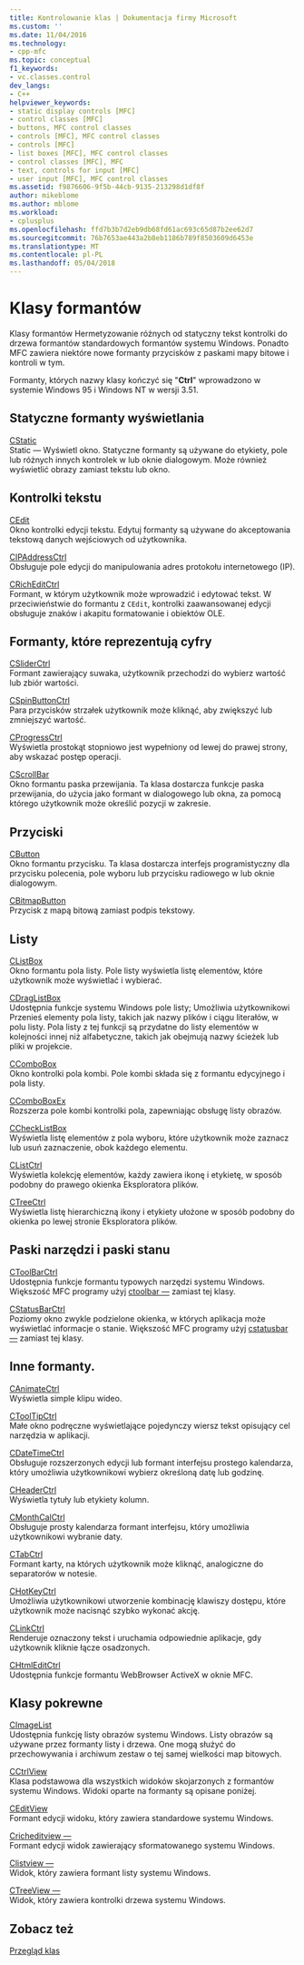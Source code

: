```yaml
---
title: Kontrolowanie klas | Dokumentacja firmy Microsoft
ms.custom: ''
ms.date: 11/04/2016
ms.technology:
- cpp-mfc
ms.topic: conceptual
f1_keywords:
- vc.classes.control
dev_langs:
- C++
helpviewer_keywords:
- static display controls [MFC]
- control classes [MFC]
- buttons, MFC control classes
- controls [MFC], MFC control classes
- controls [MFC]
- list boxes [MFC], MFC control classes
- control classes [MFC], MFC
- text, controls for input [MFC]
- user input [MFC], MFC control classes
ms.assetid: f9876606-9f5b-44cb-9135-213298d1df8f
author: mikeblome
ms.author: mblome
ms.workload:
- cplusplus
ms.openlocfilehash: ffd7b3b7d2eb9db68fd61ac693c65d87b2ee62d7
ms.sourcegitcommit: 76b7653ae443a2b8eb1186b789f8503609d6453e
ms.translationtype: MT
ms.contentlocale: pl-PL
ms.lasthandoff: 05/04/2018
---
```

# <a name="control-classes"></a>Klasy formantów
Klasy formantów Hermetyzowanie różnych od statyczny tekst kontrolki do drzewa formantów standardowych formantów systemu Windows. Ponadto MFC zawiera niektóre nowe formanty przycisków z paskami mapy bitowe i kontroli w tym.  
  
 Formanty, których nazwy klasy kończyć się "**Ctrl**" wprowadzono w systemie Windows 95 i Windows NT w wersji 3.51.  
  
## <a name="static-display-controls"></a>Statyczne formanty wyświetlania  
 [CStatic](../mfc/reference/cstatic-class.md)  
 Static — Wyświetl okno. Statyczne formanty są używane do etykiety, pole lub różnych innych kontrolek w lub oknie dialogowym. Może również wyświetlić obrazy zamiast tekstu lub okno.  
  
## <a name="text-controls"></a>Kontrolki tekstu  
 [CEdit](../mfc/reference/cedit-class.md)  
 Okno kontrolki edycji tekstu. Edytuj formanty są używane do akceptowania tekstową danych wejściowych od użytkownika.  
  
 [CIPAddressCtrl](../mfc/reference/cipaddressctrl-class.md)  
 Obsługuje pole edycji do manipulowania adres protokołu internetowego (IP).  
  
 [CRichEditCtrl](../mfc/reference/cricheditctrl-class.md)  
 Formant, w którym użytkownik może wprowadzić i edytować tekst. W przeciwieństwie do formantu z `CEdit`, kontrolki zaawansowanej edycji obsługuje znaków i akapitu formatowanie i obiektów OLE.  
  
## <a name="controls-that-represent-numbers"></a>Formanty, które reprezentują cyfry  
 [CSliderCtrl](../mfc/reference/csliderctrl-class.md)  
 Formant zawierający suwaka, użytkownik przechodzi do wybierz wartość lub zbiór wartości.  
  
 [CSpinButtonCtrl](../mfc/reference/cspinbuttonctrl-class.md)  
 Para przycisków strzałek użytkownik może kliknąć, aby zwiększyć lub zmniejszyć wartość.  
  
 [CProgressCtrl](../mfc/reference/cprogressctrl-class.md)  
 Wyświetla prostokąt stopniowo jest wypełniony od lewej do prawej strony, aby wskazać postęp operacji.  
  
 [CScrollBar](../mfc/reference/cscrollbar-class.md)  
 Okno formantu paska przewijania. Ta klasa dostarcza funkcje paska przewijania, do użycia jako formant w dialogowego lub okna, za pomocą którego użytkownik może określić pozycji w zakresie.  
  
## <a name="buttons"></a>Przyciski  
 [CButton](../mfc/reference/cbutton-class.md)  
 Okno formantu przycisku. Ta klasa dostarcza interfejs programistyczny dla przycisku polecenia, pole wyboru lub przycisku radiowego w lub oknie dialogowym.  
  
 [CBitmapButton](../mfc/reference/cbitmapbutton-class.md)  
 Przycisk z mapą bitową zamiast podpis tekstowy.  
  
## <a name="lists"></a>Listy  
 [CListBox](../mfc/reference/clistbox-class.md)  
 Okno formantu pola listy. Pole listy wyświetla listę elementów, które użytkownik może wyświetlać i wybierać.  
  
 [CDragListBox](../mfc/reference/cdraglistbox-class.md)  
 Udostępnia funkcje systemu Windows pole listy; Umożliwia użytkownikowi Przenieś elementy pola listy, takich jak nazwy plików i ciągu literałów, w polu listy. Pola listy z tej funkcji są przydatne do listy elementów w kolejności innej niż alfabetyczne, takich jak obejmują nazwy ścieżek lub pliki w projekcie.  
  
 [CComboBox](../mfc/reference/ccombobox-class.md)  
 Okno kontrolki pola kombi. Pole kombi składa się z formantu edycyjnego i pola listy.  
  
 [CComboBoxEx](../mfc/reference/ccomboboxex-class.md)  
 Rozszerza pole kombi kontrolki pola, zapewniając obsługę listy obrazów.  
  
 [CCheckListBox](../mfc/reference/cchecklistbox-class.md)  
 Wyświetla listę elementów z pola wyboru, które użytkownik może zaznacz lub usuń zaznaczenie, obok każdego elementu.  
  
 [CListCtrl](../mfc/reference/clistctrl-class.md)  
 Wyświetla kolekcję elementów, każdy zawiera ikonę i etykietę, w sposób podobny do prawego okienka Eksploratora plików.  
  
 [CTreeCtrl](../mfc/reference/ctreectrl-class.md)  
 Wyświetla listę hierarchiczną ikony i etykiety ułożone w sposób podobny do okienka po lewej stronie Eksploratora plików.  
  
## <a name="toolbars-and-status-bars"></a>Paski narzędzi i paski stanu  
 [CToolBarCtrl](../mfc/reference/ctoolbarctrl-class.md)  
 Udostępnia funkcje formantu typowych narzędzi systemu Windows. Większość MFC programy użyj [ctoolbar —](../mfc/reference/ctoolbar-class.md) zamiast tej klasy.  
  
 [CStatusBarCtrl](../mfc/reference/cstatusbarctrl-class.md)  
 Poziomy okno zwykle podzielone okienka, w których aplikacja może wyświetlać informacje o stanie. Większość MFC programy użyj [cstatusbar —](../mfc/reference/cstatusbar-class.md) zamiast tej klasy.  
  
## <a name="miscellaneous-controls"></a>Inne formanty.  
 [CAnimateCtrl](../mfc/reference/canimatectrl-class.md)  
 Wyświetla simple klipu wideo.  
  
 [CToolTipCtrl](../mfc/reference/ctooltipctrl-class.md)  
 Małe okno podręczne wyświetlające pojedynczy wiersz tekst opisujący cel narzędzia w aplikacji.  
  
 [CDateTimeCtrl](../mfc/reference/cdatetimectrl-class.md)  
 Obsługuje rozszerzonych edycji lub formant interfejsu prostego kalendarza, który umożliwia użytkownikowi wybierz określoną datę lub godzinę.  
  
 [CHeaderCtrl](../mfc/reference/cheaderctrl-class.md)  
 Wyświetla tytuły lub etykiety kolumn.  
  
 [CMonthCalCtrl](../mfc/reference/cmonthcalctrl-class.md)  
 Obsługuje prosty kalendarza formant interfejsu, który umożliwia użytkownikowi wybranie daty.  
  
 [CTabCtrl](../mfc/reference/ctabctrl-class.md)  
 Formant karty, na których użytkownik może kliknąć, analogiczne do separatorów w notesie.  
  
 [CHotKeyCtrl](../mfc/reference/chotkeyctrl-class.md)  
 Umożliwia użytkownikowi utworzenie kombinację klawiszy dostępu, które użytkownik może nacisnąć szybko wykonać akcję.  
  
 [CLinkCtrl](../mfc/reference/clinkctrl-class.md)  
 Renderuje oznaczony tekst i uruchamia odpowiednie aplikacje, gdy użytkownik kliknie łącze osadzonych.  
  
 [CHtmlEditCtrl](../mfc/reference/chtmleditctrl-class.md)  
 Udostępnia funkcje formantu WebBrowser ActiveX w oknie MFC.  
  
## <a name="related-classes"></a>Klasy pokrewne  
 [CImageList](../mfc/reference/cimagelist-class.md)  
 Udostępnia funkcję listy obrazów systemu Windows. Listy obrazów są używane przez formanty listy i drzewa. One mogą służyć do przechowywania i archiwum zestaw o tej samej wielkości map bitowych.  
  
 [CCtrlView](../mfc/reference/cctrlview-class.md)  
 Klasa podstawowa dla wszystkich widoków skojarzonych z formantów systemu Windows. Widoki oparte na formanty są opisane poniżej.  
  
 [CEditView](../mfc/reference/ceditview-class.md)  
 Formant edycji widoku, który zawiera standardowe systemu Windows.  
  
 [Cricheditview —](../mfc/reference/cricheditview-class.md)  
 Formant edycji widok zawierający sformatowanego systemu Windows.  
  
 [Clistview —](../mfc/reference/clistview-class.md)  
 Widok, który zawiera formant listy systemu Windows.  
  
 [CTreeView —](../mfc/reference/ctreeview-class.md)  
 Widok, który zawiera kontrolki drzewa systemu Windows.  
  
## <a name="see-also"></a>Zobacz też  
 [Przegląd klas](../mfc/class-library-overview.md)

